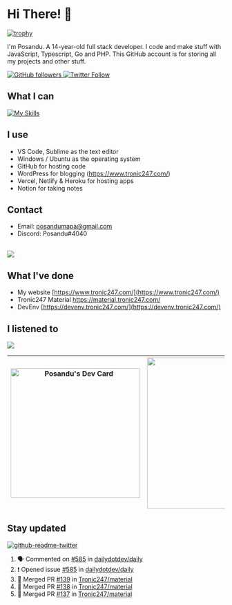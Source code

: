 # Hi There! 👋
[![trophy](https://github-profile-trophy.vercel.app/?username=posandu)](https://www.youtube.com/watch?v=dQw4w9WgXcQ)

I'm Posandu. A 14-year-old full stack developer. I code and make stuff with JavaScript, Typescript, Go and PHP. This GitHub account is for storing all my projects and other stuff.

<a href="https://github.com/Posandu">
	<img alt="GitHub followers" src="https://img.shields.io/github/followers/posandu?style=social">
</a>

<a href="https://twitter.com/Posandu">
	<img alt="Twitter Follow" src="https://img.shields.io/twitter/follow/posandu?style=social">
</a>

## What I can

[![My Skills](https://skillicons.dev/icons?i=js,html,css,cloudflare,nextjs,nodejs,php,wordpress,mysql,postgresql,prisma,react,typescript,figma,firebase,vscode)](https://skillicons.dev)

## I use

- VS Code, Sublime as the text editor
- Windows / Ubuntu as the operating system
- GitHub for hosting code
- WordPress for blogging (https://www.tronic247.com/)
- Vercel, Netlify & Heroku for hosting apps
- Notion for taking notes

## Contact
- Email: posandumapa@gmail.com
- Discord: Posandu#4040
<br>
<a href="https://stackoverflow.com/users/16474083/posandu"><img src="https://github-readme-stackoverflow.vercel.app/?userID=16474083&layout=compact"></a>


## What I've done

- My website [https://www.tronic247.com/](https://www.tronic247.com/)
- Tronic247 Material https://material.tronic247.com/
- DevEnv [https://devenv.tronic247.com/](https://devenv.tronic247.com/)

## I listened to 

<img src="https://spotify-github-profile.vercel.app/api/view.svg?uid=31gr2rav6xfv3jbfsemb5orfw57m&cover_image=true&theme=novatorem&bar_color=53b14f&bar_color_cover=true"/>

| <a href="https://app.daily.dev/posandu"> 				<img src="https://api.daily.dev/devcards/bc577391486143969f5b3b599b499632.png?r=byh" width="300" alt="Posandu's Dev Card"/> 			</a> | <a href="https://discord.com/users/961161387101536296"> 				<img src="https://lanyard.cnrad.dev/api/961161387101536296" width=350> 			</a> |
|---------------------------------------------------------------------------------------------------------------------------------------------------------------------------|-------------------------------------------------------------------------------------------------------------------------------------|

## Stay updated
[![github-readme-twitter](https://github-readme-twitter.gazf.vercel.app/api?id=posandu&show_reply=false)]()


<!--START_SECTION:activity-->
1. 🗣 Commented on [#585](https://github.com/dailydotdev/daily/issues/585) in [dailydotdev/daily](https://github.com/dailydotdev/daily)
2. ❗️ Opened issue [#585](https://github.com/dailydotdev/daily/issues/585) in [dailydotdev/daily](https://github.com/dailydotdev/daily)
3. 🎉 Merged PR [#139](https://github.com/Tronic247/material/pull/139) in [Tronic247/material](https://github.com/Tronic247/material)
4. 🎉 Merged PR [#138](https://github.com/Tronic247/material/pull/138) in [Tronic247/material](https://github.com/Tronic247/material)
5. 🎉 Merged PR [#137](https://github.com/Tronic247/material/pull/137) in [Tronic247/material](https://github.com/Tronic247/material)
<!--END_SECTION:activity-->

